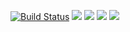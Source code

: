 
[![Build Status](https://travis-ci.org/konstantin1998/project-lvl1-s438.svg?branch=master)](https://travis-ci.org/konstantin1998/project-lvl1-s438)
<a href="https://codeclimate.com/github/konstantin1998/project-lvl1-s438/test_coverage"><img src="https://api.codeclimate.com/v1/badges/33cbec8bbab0e09f0167/test_coverage" /></a>
<a href="https://codeclimate.com/github/konstantin1998/project-lvl1-s438/maintainability"><img src="https://api.codeclimate.com/v1/badges/33cbec8bbab0e09f0167/maintainability" /></a>
<a href="https://asciinema.org/a/X2fzhcCfsZDBUFpKhEyLRblKH" target="_blank"><img src="https://asciinema.org/a/X2fzhcCfsZDBUFpKhEyLRblKH.svg" /></a>
<a href="https://asciinema.org/a/eI6tSGsn2qyeGwabErgvPV7Vs" target="_blank"><img src="https://asciinema.org/a/eI6tSGsn2qyeGwabErgvPV7Vs.svg" /></a>
